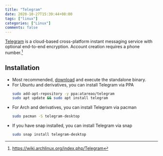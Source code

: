 ```yaml
---
title: "Telegram"
date: 2020-10-27T15:39:44+08:00
tags: ["linux"]
categories: ["Linux"]
comments: false
---
```


[Telegram](https://telegram.org/) is a cloud-based cross-platform instant messaging service with optional end-to-end encryption. Account creation requires a phone number.[^1]

<!--more-->

## Installation

- Most recommended, [download](https://desktop.telegram.org/) and execute the standalone binary.
- For Ubuntu and derivatives, you can install Telegram via PPA
    ```bash
    sudo add-apt-repository -y ppa:atareao/telegram
    sudo apt update && sudo apt install telegram
    ```
- For Arch and derivatives, you can install Telegram via pacman
    ```bash
    sudo pacman -S telegram-desktop
    ```
- If you have snap installed,  you can install Telegram via snap
    ```bash
    sudo snap install telegram-desktop
    ```

[^1]: https://wiki.archlinux.org/index.php/Telegram
